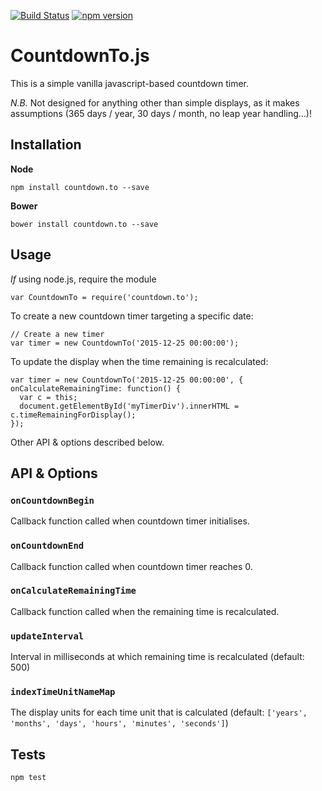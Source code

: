 [![Build Status](https://travis-ci.org/CharlieHawker/CountdownTo.js.svg?branch=master)](https://travis-ci.org/CharlieHawker/CountdownTo.js) [![npm version](https://badge.fury.io/js/countdown.to.svg)](https://badge.fury.io/js/countdown.to)

# CountdownTo.js

This is a simple vanilla javascript-based countdown timer.

*N.B.* Not designed for anything other than simple displays, as it makes assumptions (365 days / year, 30 days / month, no leap year handling...)!

## Installation

**Node**
```
npm install countdown.to --save
```

**Bower**
```
bower install countdown.to --save
```


## Usage

*If* using node.js, require the module
```
var CountdownTo = require('countdown.to');
```

To create a new countdown timer targeting a specific date:
```
// Create a new timer
var timer = new CountdownTo('2015-12-25 00:00:00');
```

To update the display when the time remaining is recalculated:
```
var timer = new CountdownTo('2015-12-25 00:00:00', { onCalculateRemainingTime: function() {
  var c = this;
  document.getElementById('myTimerDiv').innerHTML = c.timeRemainingForDisplay();
});
```

Other API & options described below.


## API & Options

### `onCountdownBegin`
Callback function called when countdown timer initialises.

### `onCountdownEnd`
Callback function called when countdown timer reaches 0.

### `onCalculateRemainingTime`
Callback function called when the remaining time is recalculated.

### `updateInterval`
Interval in milliseconds at which remaining time is recalculated (default: 500)

### `indexTimeUnitNameMap`
The display units for each time unit that is calculated (default: `['years', 'months', 'days', 'hours', 'minutes', 'seconds']`)

## Tests

`npm test`